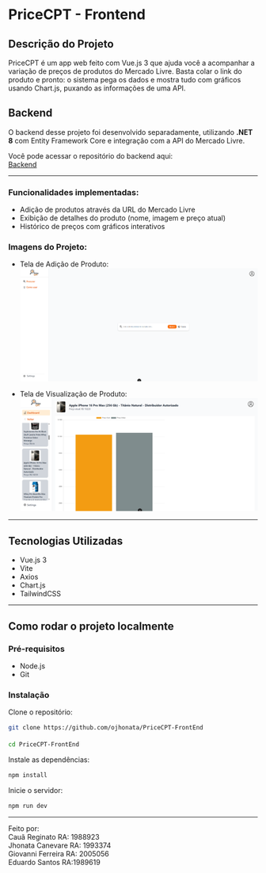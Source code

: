 # PriceCPT - Frontend

## Descrição do Projeto

PriceCPT é um app web feito com Vue.js 3 que ajuda você a acompanhar a variação de preços de produtos do Mercado Livre.
Basta colar o link do produto e pronto: o sistema pega os dados e mostra tudo com gráficos usando Chart.js, puxando as informações de uma API.

## Backend

O backend desse projeto foi desenvolvido separadamente, utilizando **.NET 8** com Entity Framework Core e integração com a API do Mercado Livre.

Você pode acessar o repositório do backend aqui:  
[Backend](https://github.com/ojhonata/PriceCPT-BackEnd)

---

### Funcionalidades implementadas:

- Adição de produtos através da URL do Mercado Livre
- Exibição de detalhes do produto (nome, imagem e preço atual)
- Histórico de preços com gráficos interativos

### Imagens do Projeto:

- Tela de Adição de Produto:  
![Adicionar Produto](./src/assets/screenshot/adicionar-produto.png)

- Tela de Visualização de Produto:  
![Visualizar Produto](./src/assets/screenshot/visualizar-produto.png)


---

## Tecnologias Utilizadas

- Vue.js 3
- Vite
- Axios
- Chart.js
- TailwindCSS

---

## Como rodar o projeto localmente

### Pré-requisitos

- Node.js
- Git

### Instalação

Clone o repositório:

```bash
git clone https://github.com/ojhonata/PriceCPT-FrontEnd

cd PriceCPT-FrontEnd
```
Instale as dependências:
```sh
npm install
```
Inicie o servidor:
```sh
npm run dev
```

---

Feito por: <br>
Cauã Reginato RA: 1988923  <br>
Jhonata Canevare RA: 1993374 <br>
Giovanni Ferreira RA: 2005056 <br>
Eduardo Santos RA:1989619